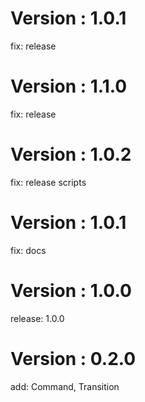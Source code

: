 # Version : 1.0.1

fix: release

# Version : 1.1.0

fix: release

# Version : 1.0.2

fix: release scripts

# Version : 1.0.1

fix: docs

# Version : 1.0.0

release: 1.0.0

# Version : 0.2.0

add: Command, Transition

